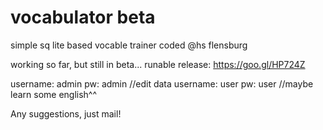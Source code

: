 # vocabulator beta
simple sq lite based vocable trainer
coded @hs flensburg

working so far, but still in beta...
runable release: https://goo.gl/HP724Z

username: admin pw: admin //edit data
username: user pw: user //maybe learn some english^^

Any suggestions, just mail!

